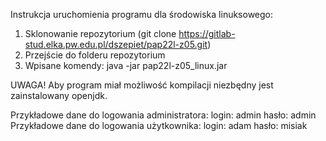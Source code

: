 Instrukcja uruchomienia programu dla środowiska linuksowego:

1. Sklonowanie repozytorium (git clone https://gitlab-stud.elka.pw.edu.pl/dszepiet/pap22l-z05.git)
2. Przejście do folderu repozytorium
3. Wpisane komendy: java -jar pap22l-z05_linux.jar

UWAGA!
Aby program miał możliwość kompilacji niezbędny jest zainstalowany openjdk.

Przykładowe dane do logowania administratora: login: admin hasło: admin
Przykładowe dane do logowania użytkownika: login: adam hasło: misiak

